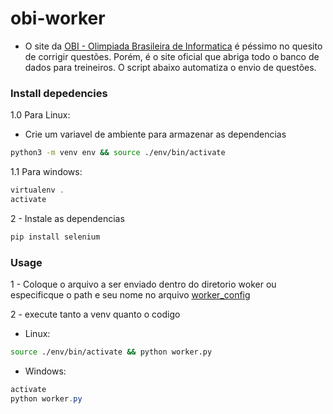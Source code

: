 # obi-worker

- O site da [OBI - Olimpiada Brasileira de Informatica](https://olimpiada.ic.unicamp.br/pratique/) é péssimo no quesito de corrigir questões. Porém, é o site oficial que abriga todo o banco de dados para treineiros. O script abaixo automatiza o envio de questões.

  
### Install depedencies
1.0 Para Linux:

- Crie um variavel de ambiente para armazenar as dependencias
```bash
python3 -m venv env && source ./env/bin/activate
```
1.1 Para windows:
```powershell
virtualenv .
activate
```

2 - Instale as dependencias
```bash
pip install selenium
```

### Usage
1 - Coloque o arquivo a ser enviado dentro do diretorio woker ou especificque o path e seu nome no arquivo [worker_config](./worker/worker_config.py)

2 - execute tanto a venv quanto o codigo

- Linux:
```bash
source ./env/bin/activate && python worker.py
```

- Windows:
```powershell
activate
python worker.py
```

###
